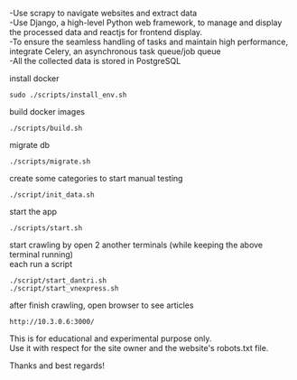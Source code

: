-Use scrapy to navigate websites and extract data  
-Use Django, a high-level Python web framework, to manage and display the processed data and reactjs for frontend display.   
-To ensure the seamless handling of tasks and maintain high performance, integrate Celery, an asynchronous task queue/job queue  
-All the collected data is stored in PostgreSQL


install docker
```
sudo ./scripts/install_env.sh
```
build docker images
```
./scripts/build.sh
```

migrate db
```
./scripts/migrate.sh
```

create some categories to start manual testing
```
./script/init_data.sh
```

start the app
```
./scripts/start.sh
```

start crawling by open 2 another terminals (while keeping the above terminal running)  
each run a script
```
./script/start_dantri.sh
./script/start_vnexpress.sh
```
after finish crawling, open browser to see articles
```
http://10.3.0.6:3000/
```

This is for educational and experimental purpose only.  
Use it with respect for the site owner and the website's robots.txt file.  

Thanks and best regards!
